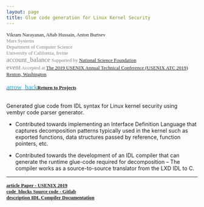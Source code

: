 ```yaml
---
layout: page
title: Glue code generation for Linux Kernel Security
---
```


<div style="font-family: 'Alata'; font-size: small;">
<span>Vikram Narayanan, Aftab Hussain, Anton Burtsev   <br></span>
<span style="color: gray;">
Mars Systems
<br> Department of Computer Science
<br> University of California, Irvine 
<br> <span class="material-symbols-outlined" style="font-size: 13pt;">account_balance</span> Supported by <a href="https://www.nsf.gov/">National Science Foundation</a>
<br> <span class="material-symbols-outlined" style="font-size: 13pt;">event</span> Accepted at <a href="https://www.usenix.org/conference/atc19/presentation/narayanan">The 2019 USENIX Annual Technical Conference (USENIX ATC 2019)
Renton, Washington</a></span> 
<br>
<br>
<a href="../Projects/index.html#glue-gen-menu"><span class="material-symbols-outlined" style="color: #1ba2d6; font-size: 13pt;">arrow_back</span><b>Return to Projects</b></a>
<br>
<br>
</div>


Generated glue code from IDL syntax for Linux kernel security using
vembyr code parser generator.

- Contributed towards implementing an Interface Definition Language that
  captures decomposition patterns typically used in the kernel such as exported
functions, data structures passed by reference, function pointers, etc.

- Contributed towards the development of an IDL compiler that can generate the
  runtime glue-code required for decomposition – The compiler works as a
source-to-source translator from the LXD IDL to C.

_________________________

<div style="font-family: 'Alata'; font-size: small;">
<b>
<a href="/documents/pubs/lxds-usenix19.pdf">
<span class="material-symbols-outlined"> article </span>Paper - USENIX 2019
</a>
<br>
<a href="https://gitlab.flux.utah.edu/xcap/xcap-capability-linux/tree/dev_idl_4.8_no_channels/tools/lcd/idl">
<span class="material-symbols-outlined"> code_blocks </span>Source code - Gitlab
</a>
<br>
<a href="https://gitlab.flux.utah.edu/xcap/xcap-capability-linux/wikis/idl-compiler-documentation">
<span class="material-symbols-outlined"> description  </span>IDL Compiler Documentation
</a>
</b>
</div>


	
